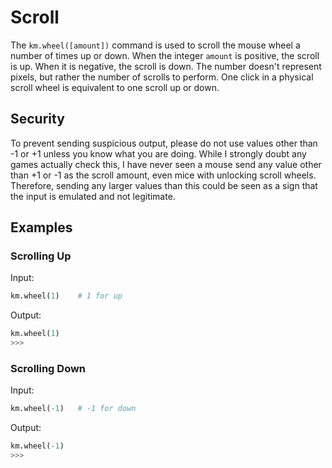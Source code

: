 # Scroll

The `km.wheel([amount])` command is used to scroll the mouse wheel a number of times up or down. When the integer
`amount` is positive, the scroll is up. When it is negative, the scroll is down. The number doesn't represent pixels,
but rather the number of scrolls to perform. One click in a physical scroll wheel is equivalent to one scroll up or
down.

## Security

To prevent sending suspicious output, please do not use values other than -1 or +1 unless you know what you are doing.
While I strongly doubt any games actually check this, I have never seen a mouse send any value other than +1 or -1 as
the scroll amount, even mice with unlocking scroll wheels. Therefore, sending any larger values than this could be seen
as a sign that the input is emulated and not legitimate.

## Examples

### Scrolling Up

Input:
```python
km.wheel(1)    # 1 for up
```

Output:
```python
km.wheel(1)
>>>
```

### Scrolling Down

Input:
```python
km.wheel(-1)   # -1 for down
```

Output:
```python
km.wheel(-1)
>>>
```
